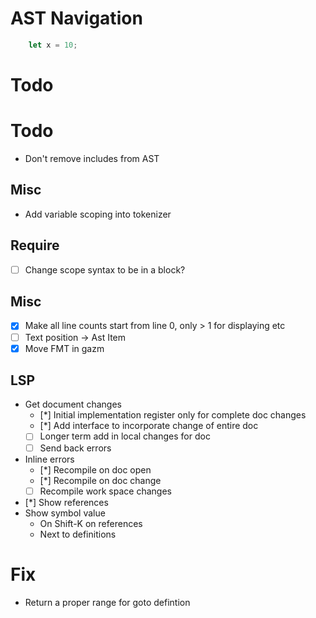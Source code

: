 # AST Navigation


```rust
    let x = 10;
```
# Todo

# Todo
* Don't remove includes from AST

## Misc
* Add variable scoping into tokenizer

## Require
- [ ] Change scope syntax to be in a block?

## Misc
- [x] Make all line counts start from line 0, only > 1 for displaying etc
- [ ] Text position -> Ast Item
- [x] Move FMT in gazm

## LSP
* Get document changes
    - [*] Initial implementation register only for complete doc changes
    - [*] Add interface to incorporate change of entire doc
    - [ ] Longer term add in local changes for doc
    - [ ] Send back errors

* Inline errors
    - [*] Recompile on doc open
    - [*] Recompile on doc change
    - [ ] Recompile work space changes

* [*] Show references
* Show symbol value
    * On Shift-K on references
    * Next to definitions

# Fix
* Return a proper range for goto defintion
